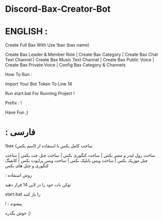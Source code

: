 # Discord-Bax-Creator-Bot

# ENGLISH : 
Create Full Bax With Use !bax (bax name)

Create Bax Leader & Member Role | Create Bax Category | Create Bax Chat Text Channel | Create Bax Music Text Channel | Create Bax Public Voice | Create Bax Private Voice | Config Bax Category & Channels

How To Run : 

Import Your Bot Token To Line 14

Run start.bat For Running Project !

Prefix : !

Have Fun ;)

# : فارسی 

!bax (اسم بکس) ساخت کامل بکس با استفاده از 

ساخت رول لیدر و ممبر بکس | ساخت کتگوری بکس | ساخت چنل چت بکس | ساخت چنل موزیک بکس | ساخت ویس پابلیک بکس | ساخت ویس پرایوت بکس | کانفیگ کتگوری و چنل های بکس

: روش استفاده

توکن بات خود را در لاین 14 قرار دهید

start.bat را باز کنید

! : پیشوند

خوش بگذره ;)

